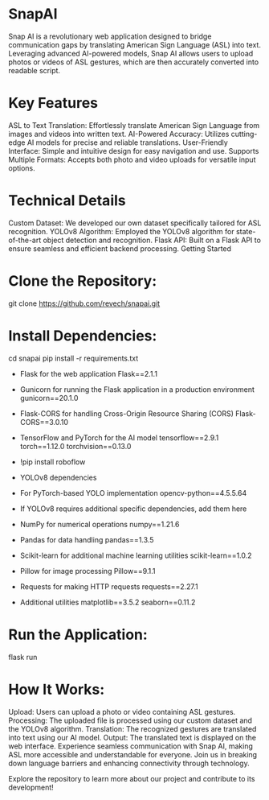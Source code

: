 # SnapAI
Snap AI is a revolutionary web application designed to bridge communication gaps by translating American Sign Language (ASL) into text. Leveraging advanced AI-powered models, Snap AI allows users to upload photos or videos of ASL gestures, which are then accurately converted into readable script.
# Key Features 

ASL to Text Translation: Effortlessly translate American Sign Language from images and videos into written text.
AI-Powered Accuracy: Utilizes cutting-edge AI models for precise and reliable translations.
User-Friendly Interface: Simple and intuitive design for easy navigation and use.
Supports Multiple Formats: Accepts both photo and video uploads for versatile input options.

# Technical Details 

Custom Dataset: We developed our own dataset specifically tailored for ASL recognition.
YOLOv8 Algorithm: Employed the YOLOv8 algorithm for state-of-the-art object detection and recognition.
Flask API: Built on a Flask API to ensure seamless and efficient backend processing.
Getting Started

# Clone the Repository:

git clone https://github.com/revech/snapai.git

# Install Dependencies:

cd snapai
pip install -r requirements.txt

 - Flask for the web application
Flask==2.1.1

 - Gunicorn for running the Flask application in a production environment
gunicorn==20.1.0

 - Flask-CORS for handling Cross-Origin Resource Sharing (CORS)
Flask-CORS==3.0.10

 -  TensorFlow and PyTorch for the AI model 
tensorflow==2.9.1
torch==1.12.0
torchvision==0.13.0
 - !pip install roboflow
 -  YOLOv8 dependencies 
 -  For PyTorch-based YOLO implementation
opencv-python==4.5.5.64
 -  If YOLOv8 requires additional specific dependencies, add them here

 -  NumPy for numerical operations
numpy==1.21.6

 -  Pandas for data handling
pandas==1.3.5

 -  Scikit-learn for additional machine learning utilities
scikit-learn==1.0.2

 - Pillow for image processing
Pillow==9.1.1

 -  Requests for making HTTP requests 
requests==2.27.1

 -  Additional utilities
matplotlib==3.5.2
seaborn==0.11.2


# Run the Application:

flask run

# How It Works: 

Upload: Users can upload a photo or video containing ASL gestures.
Processing: The uploaded file is processed using our custom dataset and the YOLOv8 algorithm.
Translation: The recognized gestures are translated into text using our AI model.
Output: The translated text is displayed on the web interface.
Experience seamless communication with Snap AI, making ASL more accessible and understandable for everyone. Join us in breaking down language barriers and enhancing connectivity through technology.

Explore the repository to learn more about our project and contribute to its development!






